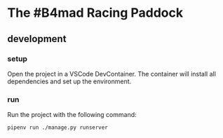 # The #B4mad Racing Paddock

## development

### setup

Open the project in a VSCode DevContainer. The container will install all dependencies and set up the environment.

### run

Run the project with the following command:

```bash
pipenv run ./manage.py runserver
```